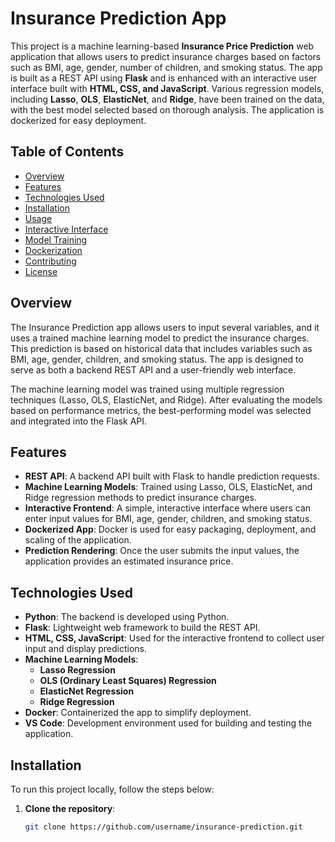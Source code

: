# Insurance Prediction App

This project is a machine learning-based **Insurance Price Prediction** web application that allows users to predict insurance charges based on factors such as BMI, age, gender, number of children, and smoking status. The app is built as a REST API using **Flask** and is enhanced with an interactive user interface built with **HTML, CSS, and JavaScript**. Various regression models, including **Lasso**, **OLS**, **ElasticNet**, and **Ridge**, have been trained on the data, with the best model selected based on thorough analysis. The application is dockerized for easy deployment.

## Table of Contents
- [Overview](#overview)
- [Features](#features)
- [Technologies Used](#technologies-used)
- [Installation](#installation)
- [Usage](#usage)
- [Interactive Interface](#interactive-interface)
- [Model Training](#model-training)
- [Dockerization](#dockerization)
- [Contributing](#contributing)
- [License](#license)

## Overview

The Insurance Prediction app allows users to input several variables, and it uses a trained machine learning model to predict the insurance charges. This prediction is based on historical data that includes variables such as BMI, age, gender, children, and smoking status. The app is designed to serve as both a backend REST API and a user-friendly web interface.

The machine learning model was trained using multiple regression techniques (Lasso, OLS, ElasticNet, and Ridge). After evaluating the models based on performance metrics, the best-performing model was selected and integrated into the Flask API.

## Features

- **REST API**: A backend API built with Flask to handle prediction requests.
- **Machine Learning Models**: Trained using Lasso, OLS, ElasticNet, and Ridge regression methods to predict insurance charges.
- **Interactive Frontend**: A simple, interactive interface where users can enter input values for BMI, age, gender, children, and smoking status.
- **Dockerized App**: Docker is used for easy packaging, deployment, and scaling of the application.
- **Prediction Rendering**: Once the user submits the input values, the application provides an estimated insurance price.

## Technologies Used

- **Python**: The backend is developed using Python.
- **Flask**: Lightweight web framework to build the REST API.
- **HTML, CSS, JavaScript**: Used for the interactive frontend to collect user input and display predictions.
- **Machine Learning Models**: 
  - **Lasso Regression**
  - **OLS (Ordinary Least Squares) Regression**
  - **ElasticNet Regression**
  - **Ridge Regression**
- **Docker**: Containerized the app to simplify deployment.
- **VS Code**: Development environment used for building and testing the application.

## Installation

To run this project locally, follow the steps below:

1. **Clone the repository**:
   ```bash
   git clone https://github.com/username/insurance-prediction.git

